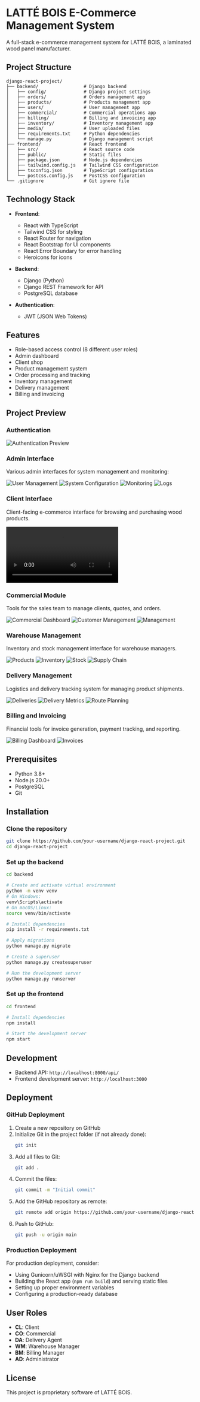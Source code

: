 # LATTÉ BOIS E-Commerce Management System

A full-stack e-commerce management system for LATTÉ BOIS, a laminated wood panel manufacturer.

## Project Structure

```
django-react-project/
├── backend/                 # Django backend
│   ├── config/              # Django project settings
│   ├── orders/              # Orders management app
│   ├── products/            # Products management app
│   ├── users/               # User management app
│   ├── commercial/          # Commercial operations app
│   ├── billing/             # Billing and invoicing app
│   ├── inventory/           # Inventory management app
│   ├── media/               # User uploaded files
│   ├── requirements.txt     # Python dependencies
│   └── manage.py            # Django management script
├── frontend/                # React frontend
│   ├── src/                 # React source code
│   ├── public/              # Static files
│   ├── package.json         # Node.js dependencies
│   ├── tailwind.config.js   # Tailwind CSS configuration
│   ├── tsconfig.json        # TypeScript configuration
│   └── postcss.config.js    # PostCSS configuration
└── .gitignore               # Git ignore file
```

## Technology Stack

- **Frontend**: 
  - React with TypeScript
  - Tailwind CSS for styling
  - React Router for navigation
  - React Bootstrap for UI components
  - React Error Boundary for error handling
  - Heroicons for icons

- **Backend**: 
  - Django (Python)
  - Django REST Framework for API
  - PostgreSQL database

- **Authentication**: 
  - JWT (JSON Web Tokens)

## Features

- Role-based access control (8 different user roles)
- Admin dashboard
- Client shop
- Product management system
- Order processing and tracking
- Inventory management
- Delivery management
- Billing and invoicing

## Project Preview

### Authentication

![Authentication Preview](Preview/Authentification.png)

### Admin Interface

Various admin interfaces for system management and monitoring:

![User Management](Preview/Admin%20Interface/Usermanagement.png)
![System Configuration](Preview/Admin%20Interface/System%20Configuration.png)
![Monitoring](Preview/Admin%20Interface/monitoring.png)
![Logs](Preview/Admin%20Interface/logs.png)

### Client Interface

Client-facing e-commerce interface for browsing and purchasing wood products.

![Client Interface](Preview/client/SME%20FANTASIA%20-%20Premium%20Wood%20Products%20-%20Personnel%20%E2%80%93%20Microsoft%E2%80%8B%20Edge%202025-05-17%2017-16-38.mp4)

### Commercial Module

Tools for the sales team to manage clients, quotes, and orders.

![Commercial Dashboard](Preview/Commercial/Commercial%20Dashboard.png)
![Customer Management](Preview/Commercial/Customer%20Management.png)
![Management](Preview/Commercial/Management.png)

### Warehouse Management

Inventory and stock management interface for warehouse managers.

![Products](Preview/Magasin/produits.png)
![Inventory](Preview/Magasin/invrntory.png)
![Stock](Preview/Magasin/stock.png)
![Supply Chain](Preview/Magasin/chain%20suplly.png)

### Delivery Management

Logistics and delivery tracking system for managing product shipments.

![Deliveries](Preview/Deliveries/Deliveries.png)
![Delivery Metrics](Preview/Deliveries/Delivery%20Metrics.png)
![Route Planning](Preview/Deliveries/Route%20Planning.png)

### Billing and Invoicing

Financial tools for invoice generation, payment tracking, and reporting.

![Billing Dashboard](Preview/facteurisation/Billing%20Dashboard.png)
![Invoices](Preview/facteurisation/invoices.png)

## Prerequisites

- Python 3.8+
- Node.js 20.0+
- PostgreSQL
- Git

## Installation

### Clone the repository

```bash
git clone https://github.com/your-username/django-react-project.git
cd django-react-project
```

### Set up the backend

```bash
cd backend

# Create and activate virtual environment
python -m venv venv
# On Windows:
venv\Scripts\activate
# On macOS/Linux:
source venv/bin/activate

# Install dependencies
pip install -r requirements.txt

# Apply migrations
python manage.py migrate

# Create a superuser
python manage.py createsuperuser

# Run the development server
python manage.py runserver
```

### Set up the frontend

```bash
cd frontend

# Install dependencies
npm install

# Start the development server
npm start
```

## Development

- Backend API: `http://localhost:8000/api/`
- Frontend development server: `http://localhost:3000`

## Deployment

### GitHub Deployment

1. Create a new repository on GitHub
2. Initialize Git in the project folder (if not already done):
   ```bash
   git init
   ```
3. Add all files to Git:
   ```bash
   git add .
   ```
4. Commit the files:
   ```bash
   git commit -m "Initial commit"
   ```
5. Add the GitHub repository as remote:
   ```bash
   git remote add origin https://github.com/your-username/django-react-project.git
   ```
6. Push to GitHub:
   ```bash
   git push -u origin main
   ```

### Production Deployment

For production deployment, consider:
- Using Gunicorn/uWSGI with Nginx for the Django backend
- Building the React app (`npm run build`) and serving static files
- Setting up proper environment variables
- Configuring a production-ready database

## User Roles

- **CL**: Client
- **CO**: Commercial
- **DA**: Delivery Agent
- **WM**: Warehouse Manager
- **BM**: Billing Manager
- **AD**: Administrator

## License

This project is proprietary software of LATTÉ BOIS. 